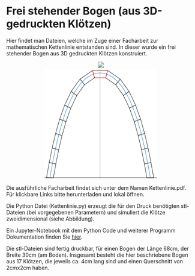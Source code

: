 # Frei stehender Bogen (aus 3D-gedruckten Klötzen)

Hier findet man Dateien, welche im Zuge einer Facharbeit zur mathematischen Kettenlinie entstanden sind.
In dieser wurde ein frei stehender Bogen aus 3D gedruckten Klötzen konstruiert.

<center>
<img width=400 src="content/bilder/drei_boegen.png"/>
</center>

<center>
<img width=300 src="content/bilder/plot_bogen_oberstes_stueck.png"/>
</center>

Die ausführliche Facharbeit findet sich unter dem Namen Kettenlinie.pdf. Für klickbare Links bitte herunterladen und lokal öffnen.

Die Python Datei (Kettenlinie.py) erzeugt die für den Druck benötigten stl-Dateien (bei vorgegebenen Parametern) und simuliert die Klötze zweidimensional (siehe Abbildung).

Ein Jupyter-Notebook mit dem Python Code und weiterer Programm Dokumentation finden Sie [hier](https://andreas-di.github.io/jupyter/lab/index.html?path=Kettenlinie.ipynb).

Die stl-Dateien sind fertig druckbar, für einen Bogen der Länge 68cm, der Breite 30cm (am Boden). Insgesamt besteht die hier beschriebene Bogen aus 17 Klötzen, die jeweils ca. 4cm lang sind und einen Querschnitt von 2cmx2cm haben.